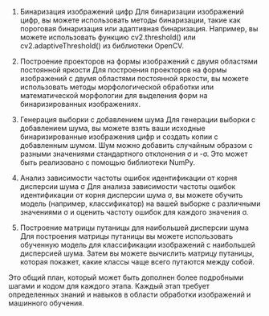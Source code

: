 1. Бинаризация изображений цифр
Для бинаризации изображений цифр, вы можете использовать методы бинаризации, такие как пороговая бинаризация или адаптивная бинаризация. Например, вы можете использовать функцию cv2.threshold() или cv2.adaptiveThreshold() из библиотеки OpenCV.

2. Построение проекторов на формы изображений с двумя областями постоянной яркости
Для построения проекторов на формы изображений с двумя областями постоянной яркости, вы можете использовать методы морфологической обработки или математической морфологии для выделения форм на бинаризированных изображениях.

3. Генерация выборки с добавлением шума
Для генерации выборки с добавлением шума, вы можете взять ваши исходные бинаризированные изображения цифр и создать копии с добавленным шумом. Шум можно добавить случайным образом с разными значениями стандартного отклонения σ и -σ. Это может быть реализовано с помощью библиотеки NumPy.

4. Анализ зависимости частоты ошибок идентификации от корня дисперсии шума σ
Для анализа зависимости частоты ошибок идентификации от корня дисперсии шума σ, вы можете обучить модель (например, классификатор) на вашей выборке с различными значениями σ и оценить частоту ошибок для каждого значения σ.

5. Построение матрицы путаницы для наибольшей дисперсии шума
Для построения матрицы путаницы вы можете использовать обученную модель для классификации изображений с наибольшей дисперсией шума. Затем вы можете вычислить матрицу путаницы, которая покажет, какие классы чаще всего путаются между собой.

Это общий план, который может быть дополнен более подробными шагами и кодом для каждого этапа. Каждый этап требует определенных знаний и навыков в области обработки изображений и машинного обучения.